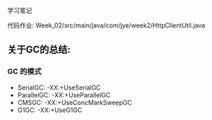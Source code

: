 学习笔记

代码作业: Week_02/src/main/java/com/jye/week2/HttpClientUtil.java

## 关于GC的总结:

### GC 的模式
* SerialGC: -XX:+UseSerialGC
* ParallelGC: -XX:+UseParallelGC
* CMSGC: -XX:+UseConcMarkSweepGC
* G1GC: -XX:+UseG1GC
